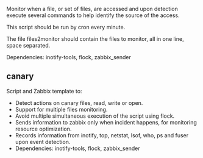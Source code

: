 Monitor when a file, or set of files, are accessed and upon detection execute several commands to help identify the source of the access.

This script should be run by cron every minute.

The file files2monitor should contain the files to monitor, all in one line, space separated.

Dependencies: inotify-tools, flock, zabbix_sender

## canary

Script and Zabbix template to:
 - Detect actions on canary files, read, write or open.
 - Support for multiple files monitoring.
 - Avoid multiple simultaneous execution of the script using flock.
 - Sends information to zabbix only when incident happens, for monitoring resource optimization.
 - Records information from inotify, top, netstat, lsof, who, ps and fuser upon event detection.
 - Dependencies: inotify-tools, flock, zabbix_sender
